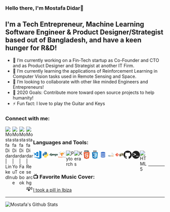 ### Hello there, I'm Mostafa Didar👋

## I'm a Tech Entrepreneur, Machine Learning Software Engineer & Product Designer/Strategist based out of Bangladesh, and have a keen hunger for R&D!
- 🔭 I’m currently working on a Fin-Tech startup as Co-Founder and CTO and as Product Designer and Strategist at another IT Firm.
- 🌱 I’m currently learning the applications of Reinforcement Learning in Computer Vision tasks used in Remote Sensing and Space.
- 👯 I’m looking to collaborate with other like minded Engineers and Entrepreneurs!
- 🥅 2020 Goals: Contribute more toward open source projects to help humanity!
- ⚡ Fun fact: I love to play the Guitar and Keys

### Connect with me:
[<img align="left" alt="Mostafa Didar | LinkedIn" width="22px" src="https://cdn.jsdelivr.net/npm/simple-icons@v3/icons/linkedin.svg" />][linkedin]
[<img align="left" alt="Mostafa Didar | YouTube" width="22px" src="https://cdn.jsdelivr.net/npm/simple-icons@v3/icons/youtube.svg" />][youtube]
[<img align="left" alt="Mostafa Didar | Facebook" width="22px" src="https://cdn.jsdelivr.net/npm/simple-icons@v3/icons/facebook.svg" />][facebook]
[<img align="left" alt="Mostafa Didar | Researchgate" width="22px" src="https://cdn.jsdelivr.net/npm/simple-icons@v3/icons/researchgate.svg" />][researchgate]


<br/>

### Languages and Tools:

<img align="left" alt="Visual Studio Code" width="26px" src="https://raw.githubusercontent.com/github/explore/80688e429a7d4ef2fca1e82350fe8e3517d3494d/topics/visual-studio-code/visual-studio-code.png" />
<img align="left" alt="Python" width="26px" src="https://raw.githubusercontent.com/github/explore/80688e429a7d4ef2fca1e82350fe8e3517d3494d/topics/python/python.png" />
<img align="left" alt="Django" width="26px" src="https://raw.githubusercontent.com/github/explore/80688e429a7d4ef2fca1e82350fe8e3517d3494d/topics/django/django.png" />
<img align="left" alt="Tensorflow" width="26px" src="https://raw.githubusercontent.com/github/explore/80688e429a7d4ef2fca1e82350fe8e3517d3494d/topics/tensorflow/tensorflow.png" />
<img align="left" alt="Pytorch" width="26px" src="https://user-images.githubusercontent.com/26820783/89693367-20ca2e00-d930-11ea-9216-fad5d4c3911b.jpg" />
<img align="left" alt="Keras" width="26px" src="https://user-images.githubusercontent.com/26820783/89693033-1c514580-d92f-11ea-9b67-cdb5f2a25b6f.png" />
<img align="left" alt="HTML5" width="26px" src="https://raw.githubusercontent.com/github/explore/80688e429a7d4ef2fca1e82350fe8e3517d3494d/topics/html/html.png" />
<img align="left" alt="CSS3" width="26px" src="https://raw.githubusercontent.com/github/explore/80688e429a7d4ef2fca1e82350fe8e3517d3494d/topics/css/css.png" />
<img align="left" alt="SQL" width="26px" src="https://raw.githubusercontent.com/github/explore/80688e429a7d4ef2fca1e82350fe8e3517d3494d/topics/sql/sql.png" />
<img align="left" alt="MySQL" width="26px" src="https://raw.githubusercontent.com/github/explore/80688e429a7d4ef2fca1e82350fe8e3517d3494d/topics/mysql/mysql.png" />
<img align="left" alt="Git" width="26px" src="https://raw.githubusercontent.com/github/explore/80688e429a7d4ef2fca1e82350fe8e3517d3494d/topics/git/git.png" />
<img align="left" alt="GitHub" width="26px" src="https://raw.githubusercontent.com/github/explore/78df643247d429f6cc873026c0622819ad797942/topics/github/github.png" />
<img align="left" alt="HTML5" width="26px" src="https://raw.githubusercontent.com/github/explore/80688e429a7d4ef2fca1e82350fe8e3517d3494d/topics/terminal/terminal.png" />
<img align="left" alt="HTML5" width="26px" src="https://user-images.githubusercontent.com/26820783/89693228-b913e300-d92f-11ea-9acb-e01a80eef962.png" />

<br />
<br />



---

### 📺 Favorite Music Cover:
<!-- YOUTUBE:START -->
- [I took a pill in Ibiza](https://www.youtube.com/watch?v=BcZ8Lz0pHso)
<!-- YOUTUBE:END -->

---

<img align="left" alt="Mostafa's Github Stats" src="https://github-readme-stats.vercel.app/api?username=mossydidar&show_icons=true&hide_border=true" />


[youtube]: https://www.youtube.com/channel/UCAHQBevXtoNrAo4WKQp0Eew
[linkedin]: https://www.linkedin.com/in/mostafa-didar-226855140/
[facebook]: https://www.facebook.com/mossydidar
[researchgate]: https://www.researchgate.net/profile/Mostafa_Didar

